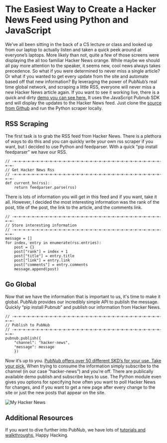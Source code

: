 # The Easiest Way to Create a Hacker News Feed using Python and JavaScript


We’ve all been sitting in the back of a CS lecture or class and looked up from our laptop to actually listen and taken a quick peek around at everyone’s laptops. More likely than not, quite a few of those screens were displaying the all too familiar Hacker News orange. While maybe we should all pay more attention to the speaker, it seems new, cool news always takes precedence. So what if you were determined to never miss a single article? Or what if you wanted to get every update from the site and automate based off that new information? By leveraging the power of PubNub’s real time global network, and scraping a little RSS, everyone will never miss a new Hacker News article again. If you want to see it working live, there is a quick and dirty [demo you can see here.][2] It uses the JavaScript Pubnub SDK and will display the updates to the Hacker News feed. Just clone the [source from Github][3] and run the Python scraper locally.

## RSS Scraping

The first task is to grab the RSS feed from Hacker News. There is a plethora of ways to do this and you can quickly write your own rss scraper if you want, but I decided to use Python and feedparser. With a quick “pip install feedparser” we have our RSS. 


    // -=-=-=-=-=-=-=-=-=-=-=-=-=-=-=-=-=-=-=-=-=-=-=-=-=-=-=-=-=-=-=-=-=-=-=-
    // Get Hacker News Rss
    // -=-=-=-=-=-=-=-=-=-=-=-=-=-=-=-=-=-=-=-=-=-=-=-=-=-=-=-=-=-=-=-=-=-=-=-
    def current_hn(rss):
	    return feedparser.parse(rss)


There is lots of information you will get in this feed and if you want, take it all. However, I decided the most interesting information was the rank of the post, title of the post, the link to the article, and the comments link. 

    // -=-=-=-=-=-=-=-=-=-=-=-=-=-=-=-=-=-=-=-=-=-=-=-=-=-=-=-=-=-=-=-=-=-=-=-
    // Store interesting information
    // -=-=-=-=-=-=-=-=-=-=-=-=-=-=-=-=-=-=-=-=-=-=-=-=-=-=-=-=-=-=-=-=-=-=-=-
    message = []
    for index, entry in enumerate(rss.entries):
    	post = {}
    	post["rank"] = index + 1
    	post["title"] = entry.title
    	post["link"] = entry.link
    	post["comments"] = entry.comments
    	message.append(post)

## Go Global

Now that we have the information that is important to us, it's time to make it global. PubNub provides our incredibly simple API to publish the message. Quickly “pip install Pubnub” and publish our information from Hacker News.  

    // -=-=-=-=-=-=-=-=-=-=-=-=-=-=-=-=-=-=-=-=-=-=-=-=-=-=-=-=-=-=-=-=-=-=-=-
    // Publish to PubNub
    // -=-=-=-=-=-=-=-=-=-=-=-=-=-=-=-=-=-=-=-=-=-=-=-=-=-=-=-=-=-=-=-=-=-=-=-
    pubnub.publish({
		"channel": "hacker-news",
		"message": message
		})


Now it’s up to you. [PubNub offers over 50 different SKD’s for your use. Take your pick.][1] When trying to consume the information simply subscribe to the channel (in our case “hacker-news”) and you’re off. There are publically available demo publish and subscribe keys to use. The Python module even gives you options for specifying how often you want to poll Hacker News for changes, and if you want to get a new page after every change to the site or just the new posts that appear on the site. 



![My Hacker News][4]


## Additional Resources

If you want to dive further into PubNub, we have lots of [tutorials and walkthroughs.][5] Happy Hacking. 


  [1]: http://www.pubnub.com/developers/
  [2]: http://pubnub.github.io/easy-hacker-news-stream/
  [3]: https://github.com/pubnub/easy-hacker-news-stream/
  [4]: http://i.imgur.com/8rvUgcb.png
  [5]: http://www.pubnub.com/demos/
